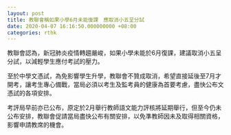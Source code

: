 ```yaml
---
layout: post
title: 教聯會稱如果小學6月未能復課　應取消小五呈分試
date: 2020-04-07 16:16:50.000000000 +08:00
categories: rthk
---
```


教聯會認為，新冠肺炎疫情轉趨嚴峻，如果小學未能於6月復課，建議取消小五呈分試，以減輕學生應付考試的壓力。

至於中學文憑試，為免影響學生升學，教聯會不贊成取消，希望直接延後至7月才開考，讓考生專心備戰，當局必須以考生及監考員的健康為首要考慮，盡快公布文憑試的各項安排。

考評局早前亦已公布，原定於2月舉行教師語文能力評核將延期舉行，但至今仍未公布安排，教聯會促請當局盡快公布有關安排，以免準教師因未及取得相關資格，影響申請教席的機會。
